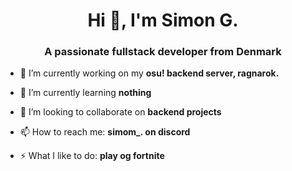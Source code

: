 <h1 align="center">Hi 👋, I'm Simon G.</h1>
<h3 align="center">A passionate fullstack developer from Denmark</h3>

- 🔭 I’m currently working on my **osu! backend server, ragnarok.**

- 🌱 I’m currently learning **nothing**

- 👯 I’m looking to collaborate on **backend projects**

- 📫 How to reach me: **simom_. on discord**

- ⚡ What I like to do: **play og fortnite**
